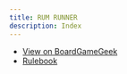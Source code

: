 ```yaml
---
title: RUM RUNNER
description: Index
---
```

- [View on BoardGameGeek](https://boardgamegeek.com/boardgame/370114/rum-runner)
- [Rulebook](rules.html)
